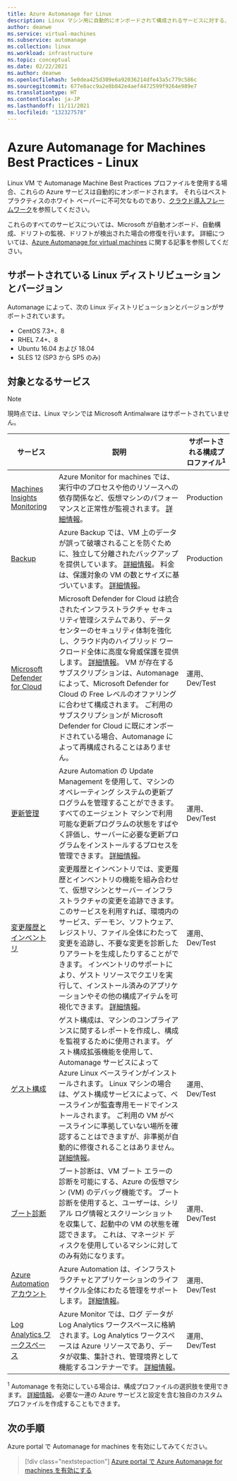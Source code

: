 ```yaml
---
title: Azure Automanage for Linux
description: Linux マシン用に自動的にオンボードされて構成されるサービスに対する、Azure Automanage for virtual machines のベスト プラクティスについて学習します。
author: deanwe
ms.service: virtual-machines
ms.subservice: automanage
ms.collection: linux
ms.workload: infrastructure
ms.topic: conceptual
ms.date: 02/22/2021
ms.author: deanwe
ms.openlocfilehash: 5e0dea425d309e6a92036214dfe43a5c779c586c
ms.sourcegitcommit: 677e8acc9a2e8b842e4aef4472599f9264e989e7
ms.translationtype: HT
ms.contentlocale: ja-JP
ms.lasthandoff: 11/11/2021
ms.locfileid: "132327578"
---
```

# <a name="azure-automanage-for-machines-best-practices---linux"></a>Azure Automanage for Machines Best Practices - Linux

Linux VM で Automanage Machine Best Practices プロファイルを使用する場合、これらの Azure サービスは自動的にオンボードされます。 それらはベスト プラクティスのホワイト ペーパーに不可欠なものであり、[クラウド導入フレームワーク](/azure/cloud-adoption-framework/manage/azure-server-management)を参照してください。

これらのすべてのサービスについては、Microsoft が自動オンボード、自動構成、ドリフトの監視、ドリフトが検出された場合の修復を行います。 詳細については、[Azure Automanage for virtual machines](automanage-virtual-machines.md) に関する記事を参照してください。

## <a name="supported-linux-distributions-and-versions"></a>サポートされている Linux ディストリビューションとバージョン

Automanage によって、次の Linux ディストリビューションとバージョンがサポートされています。

- CentOS 7.3+、8
- RHEL 7.4+、8
- Ubuntu 16.04 および 18.04
- SLES 12 (SP3 から SP5 のみ)

## <a name="participating-services"></a>対象となるサービス

>[!NOTE]
> 現時点では、Linux マシンでは Microsoft Antimalware はサポートされていません。

|サービス    |説明    |サポートされる構成プロファイル<sup>1</sup>|
|-----------|---------------|----------------------|
|[Machines Insights Monitoring](../azure-monitor/vm/vminsights-overview.md)    |Azure Monitor for machines では、実行中のプロセスや他のリソースへの依存関係など、仮想マシンのパフォーマンスと正常性が監視されます。 [詳細情報](../azure-monitor/vm/vminsights-overview.md)。    |Production    |
|[Backup](../backup/backup-overview.md)   |Azure Backup では、VM 上のデータが誤って破壊されることを防ぐために、独立して分離されたバックアップを提供しています。 [詳細情報](../backup/backup-azure-vms-introduction.md)。 料金は、保護対象の VM の数とサイズに基づいています。 [詳細情報](https://azure.microsoft.com/pricing/details/backup/)。    |Production    |
|[Microsoft Defender for Cloud](../security-center/security-center-introduction.md)    |Microsoft Defender for Cloud は統合されたインフラストラクチャ セキュリティ管理システムであり、データ センターのセキュリティ体制を強化し、クラウド内のハイブリッド ワークロード全体に高度な脅威保護を提供します。 [詳細情報](../security-center/security-center-introduction.md)。  VM が存在するサブスクリプションは、Automanage によって、Microsoft Defender for Cloud の Free レベルのオファリングに合わせて構成されます。 ご利用のサブスクリプションが Microsoft Defender for Cloud に既にオンボードされている場合、Automanage によって再構成されることはありません。    |運用、Dev/Test    |
|[更新管理](../automation/update-management/overview.md)    |Azure Automation の Update Management を使用して、マシンのオペレーティング システムの更新プログラムを管理することができます。 すべてのエージェント マシンで利用可能な更新プログラムの状態をすばやく評価し、サーバーに必要な更新プログラムをインストールするプロセスを管理できます。 [詳細情報](../automation/update-management/overview.md)。    |運用、Dev/Test    |
|[変更履歴とインベントリ](../automation/change-tracking/overview.md) |変更履歴とインベントリでは、変更履歴とインベントリの機能を組み合わせて、仮想マシンとサーバー インフラストラクチャの変更を追跡できます。 このサービスを利用すれば、環境内のサービス、デーモン、ソフトウェア、レジストリ、ファイル全体にわたって変更を追跡し、不要な変更を診断したりアラートを生成したりすることができます。 インベントリのサポートにより、ゲスト リソースでクエリを実行して、インストール済みのアプリケーションやその他の構成アイテムを可視化できます。  [詳細情報](../automation/change-tracking/overview.md)。    |運用、Dev/Test    |
|[ゲスト構成](../governance/policy/concepts/guest-configuration.md)  | ゲスト構成は、マシンのコンプライアンスに関するレポートを作成し、構成を監視するために使用されます。 ゲスト構成拡張機能を使用して、Automanage サービスによって Azure Linux ベースラインがインストールされます。 Linux マシンの場合は、ゲスト構成サービスによって、ベースラインが監査専用モードでインストールされます。 ご利用の VM がベースラインに準拠していない場所を確認することはできますが、非準拠が自動的に修復されることはありません。 [詳細情報](../governance/policy/concepts/guest-configuration.md)。    |運用、Dev/Test    |
|[ブート診断](../virtual-machines/boot-diagnostics.md)  | ブート診断は、VM ブート エラーの診断を可能にする、Azure の仮想マシン (VM) のデバッグ機能です。 ブート診断を使用すると、ユーザーは、シリアル ログ情報とスクリーンショットを収集して、起動中の VM の状態を確認できます。 これは、マネージド ディスクを使用しているマシンに対してのみ有効になります。 |運用、Dev/Test    |
|[Azure Automation アカウント](../automation/automation-create-standalone-account.md)    |Azure Automation は、インフラストラクチャとアプリケーションのライフサイクル全体にわたる管理をサポートします。 [詳細情報](../automation/automation-intro.md)。    |運用、Dev/Test    |
|[Log Analytics ワークスペース](../azure-monitor/logs/log-analytics-overview.md) |Azure Monitor では、ログ データが Log Analytics ワークスペースに格納されます。Log Analytics ワークスペースは Azure リソースであり、データが収集、集計され、管理境界として機能するコンテナーです。 [詳細情報](../azure-monitor/logs/design-logs-deployment.md)。    |運用、Dev/Test    |


<sup>1</sup> Automanage を有効にしている場合は、構成プロファイルの選択肢を使用できます。 [詳細情報](automanage-virtual-machines.md#configuration-profile)。 必要な一連の Azure サービスと設定を含む独自のカスタム プロファイルを作成することもできます。


## <a name="next-steps"></a>次の手順

Azure portal で Automanage for machines を有効にしてみてください。

> [!div class="nextstepaction"]
> [Azure portal で Azure Automanage for machines を有効にする](quick-create-virtual-machines-portal.md)
